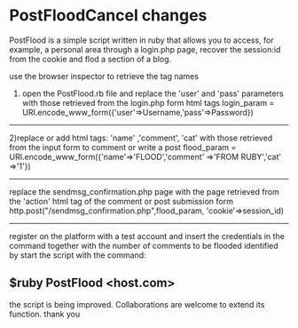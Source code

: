 # PostFloodCancel changes
PostFlood is a simple script written in ruby ​​that allows you to access, for example, a personal area through a login.php page, recover the session:id from the cookie and flod a section of a blog.

use the browser inspector to retrieve the tag names

1) open the PostFlood.rb file and replace the 'user' and 'pass' parameters with those retrieved from the login.php form html tags
login_param = URI.encode_www_form({'user'=>Username,'pass'=>Password})
---------------------------------------------------------------------------------------------------------------------------------------

2)replace or add html tags: 'name' ,'comment', 'cat' with those retrieved from the input form to comment or write a post
flood_param = URI.encode_www_form({'name'=>'FLOOD','comment' =>'FROM RUBY','cat' =>'1'})

----------------------------------------------------------------------------------------------------------------------------------------

replace the sendmsg_confirmation.php page with the page retrieved from the 'action' html tag of the comment or post submission form
http.post("/sendmsg_confirmation.php",flood_param, 'cookie'=>session_id) 

------------------------------------------------------------------------------------------------------------------------------------------

register on the platform with a test account and insert the credentials in the command together with the number of comments to be flooded identified by
start the script with the command:

## $ruby PostFlood <host.com> <username> <password> <int>

the script is being improved. Collaborations are welcome to extend its function. thank you
